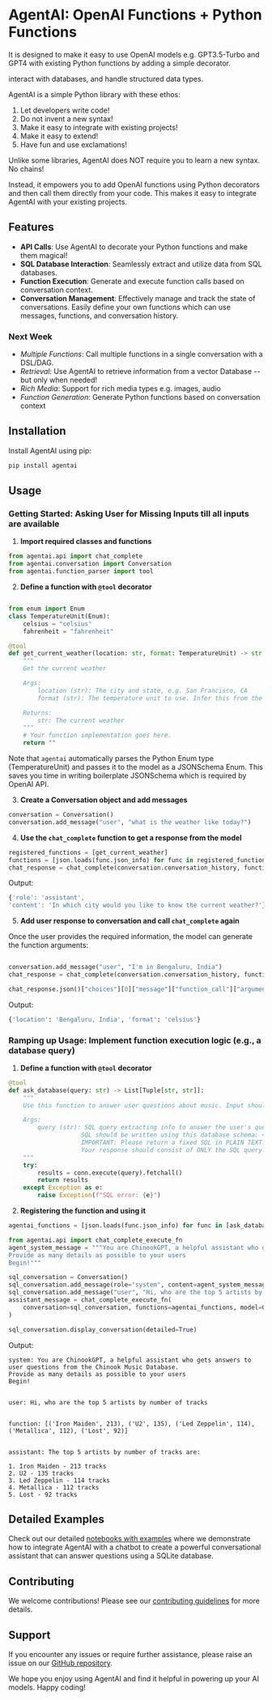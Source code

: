 # AgentAI: OpenAI Functions + Python Functions

It is designed to make it easy to use OpenAI models e.g. GPT3.5-Turbo and GPT4 with existing Python functions by adding a simple decorator.

interact with databases, and handle structured data types.

AgentAI is a simple Python library with these ethos:

1. Let developers write code!
2. Do not invent a new syntax!
3. Make it easy to integrate with existing projects!
4. Make it easy to extend!
5. Have fun and use exclamations!

Unlike some libraries, AgentAI does NOT require you to learn a new syntax. No chains!

Instead, it empowers you to add OpenAI functions using Python decorators and then call them directly from your code.
This makes it easy to integrate AgentAI with your existing projects.

## Features

- **API Calls**: Use AgentAI to decorate your Python functions and make them magical!
- **SQL Database Interaction**: Seamlessly extract and utilize data from SQL databases.
- **Function Execution**: Generate and execute function calls based on conversation context.
- **Conversation Management**: Effectively manage and track the state of conversations. Easily define your own functions which can use messages, functions, and conversation history.

### Next Week

- _Multiple Functions_: Call multiple functions in a single conversation with a DSL/DAG.
- _Retrieval_: Use AgentAI to retrieve information from a vector Database -- but only when needed!
- _Rich Media_: Support for rich media types e.g. images, audio
- _Function Generation_: Generate Python functions based on conversation context

## Installation

Install AgentAI using pip:

```bash
pip install agentai
```

## Usage

### Getting Started: Asking User for Missing Inputs till all inputs are available

1. **Import required classes and functions**

```python
from agentai.api import chat_complete
from agentai.conversation import Conversation
from agentai.function_parser import tool
```

2. **Define a function with `@tool` decorator**

```python

from enum import Enum
class TemperatureUnit(Enum):
    celsius = "celsius"
    fahrenheit = "fahrenheit"

@tool
def get_current_weather(location: str, format: TemperatureUnit) -> str:
    """
    Get the current weather

    Args:
        location (str): The city and state, e.g. San Francisco, CA
        format (str): The temperature unit to use. Infer this from the users location.

    Returns:
        str: The current weather
    """
    # Your function implementation goes here.
    return ""
```

Note that `agentai` automatically parses the Python Enum type (TemperatureUnit) and passes it to the model as a JSONSchema Enum. This saves you time in writing boilerplate JSONSchema which is required by OpenAI API.

3. **Create a Conversation object and add messages**

```python
conversation = Conversation()
conversation.add_message("user", "what is the weather like today?")
```

4. **Use the `chat_complete` function to get a response from the model**

```python
registered_functions = [get_current_weather]
functions = [json.loads(func.json_info) for func in registered_functions]
chat_response = chat_complete(conversation.conversation_history, functions=functions)
```

Output:

```javascript
{'role': 'assistant',
'content': 'In which city would you like to know the current weather?'}
```

5. **Add user response to conversation and call `chat_complete` again**

Once the user provides the required information, the model can generate the function arguments:

```python

conversation.add_message("user", "I'm in Bengaluru, India")
chat_response = chat_complete(conversation.conversation_history, functions=functions, model=GPT_MODEL)

chat_response.json()["choices"][0]["message"]["function_call"]["arguments"]
```

Output:

```python
{'location': 'Bengaluru, India', 'format': 'celsius'}
```

### Ramping up Usage: Implement function execution logic (e.g., a database query)

1. **Define a function with `@tool` decorator**

```python
@tool
def ask_database(query: str) -> List[Tuple[str, str]]:
    """
    Use this function to answer user questions about music. Input should be a fully formed SQL query.

    Args:
        query (str): SQL query extracting info to answer the user's question.
                    SQL should be written using this database schema: <database_schema_string>
                    IMPORTANT: Please return a fixed SQL in PLAIN TEXT.
                    Your response should consist of ONLY the SQL query.
    """
    try:
        results = conn.execute(query).fetchall()
        return results
    except Exception as e:
        raise Exception(f"SQL error: {e}")
```

2. **Registering the function and using it**

```python
agentai_functions = [json.loads(func.json_info) for func in [ask_database]]

from agentai.api import chat_complete_execute_fn
agent_system_message = """You are ChinookGPT, a helpful assistant who gets answers to user questions from the Chinook Music Database.
Provide as many details as possible to your users
Begin!"""

sql_conversation = Conversation()
sql_conversation.add_message(role="system", content=agent_system_message)
sql_conversation.add_message("user", "Hi, who are the top 5 artists by number of tracks")
assistant_message = chat_complete_execute_fn(
    conversation=sql_conversation, functions=agentai_functions, model=GPT_MODEL, callable_function=ask_database
)

sql_conversation.display_conversation(detailed=True)
```

Output:

```traceback
system: You are ChinookGPT, a helpful assistant who gets answers to user questions from the Chinook Music Database.
Provide as many details as possible to your users
Begin!


user: Hi, who are the top 5 artists by number of tracks


function: [('Iron Maiden', 213), ('U2', 135), ('Led Zeppelin', 114), ('Metallica', 112), ('Lost', 92)]


assistant: The top 5 artists by number of tracks are:

1. Iron Maiden - 213 tracks
2. U2 - 135 tracks
3. Led Zeppelin - 114 tracks
4. Metallica - 112 tracks
5. Lost - 92 tracks
```

## Detailed Examples

Check out our detailed [notebooks with examples](https://github.com/NirantK/agentai/docs/) where we demonstrate how to integrate AgentAI with a chatbot to create a powerful conversational assistant that can answer questions using a SQLite database.

## Contributing

We welcome contributions! Please see our [contributing guidelines](./.github/CONTRIBUTING.md) for more details.

## Support

If you encounter any issues or require further assistance, please raise an issue on our [GitHub repository](https://github.com/NirantK/agentai/issues).

We hope you enjoy using AgentAI and find it helpful in powering up your AI models. Happy coding!
